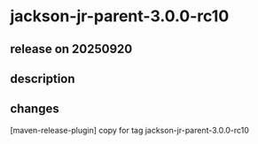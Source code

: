 # jackson-jr-parent-3.0.0-rc10

## release on 20250920
## description
## changes
[maven-release-plugin] copy for tag jackson-jr-parent-3.0.0-rc10

